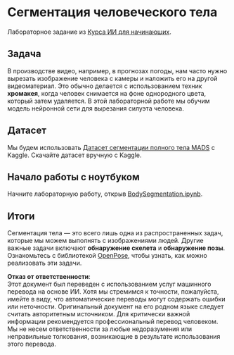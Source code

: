 # Сегментация человеческого тела

Лабораторное задание из [Курса ИИ для начинающих](https://github.com/microsoft/ai-for-beginners).

## Задача

В производстве видео, например, в прогнозах погоды, нам часто нужно вырезать изображение человека с камеры и наложить его на другой видеоматериал. Это обычно делается с использованием техник **хромакея**, когда человек снимается на фоне однородного цвета, который затем удаляется. В этой лабораторной работе мы обучим модель нейронной сети для вырезания силуэта человека.

## Датасет

Мы будем использовать [Датасет сегментации полного тела MADS](https://www.kaggle.com/datasets/tapakah68/segmentation-full-body-mads-dataset) с Kaggle. Скачайте датасет вручную с Kaggle.

## Начало работы с ноутбуком

Начните лабораторную работу, открыв [BodySegmentation.ipynb](../../../../../../lessons/4-ComputerVision/12-Segmentation/lab/BodySegmentation.ipynb).

## Итоги

Сегментация тела — это всего лишь одна из распространенных задач, которые мы можем выполнять с изображениями людей. Другие важные задачи включают **обнаружение скелета** и **обнаружение позы**. Ознакомьтесь с библиотекой [OpenPose](https://github.com/CMU-Perceptual-Computing-Lab/openpose), чтобы узнать, как можно реализовать эти задачи.

**Отказ от ответственности**:  
Этот документ был переведен с использованием услуг машинного перевода на основе ИИ. Хотя мы стремимся к точности, пожалуйста, имейте в виду, что автоматические переводы могут содержать ошибки или неточности. Оригинальный документ на его родном языке следует считать авторитетным источником. Для критически важной информации рекомендуется профессиональный перевод человеком. Мы не несем ответственности за любые недоразумения или неправильные толкования, возникающие в результате использования этого перевода.